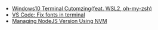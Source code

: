 
* [Windows10 Terminal Cutomzing(feat. WSL2, oh-my-zsh)](https://mong9data.tistory.com/113)
* [VS Code: Fix fonts in terminal](https://medium.com/@hippojs.guo/vs-code-fix-fonts-in-terminal-761cc821ef41)
* [Managing NodeJS Version Using NVM](https://velog.io/@mayinjanuary/NVM-%EC%9D%B4%EB%9E%80-%EB%85%B8%EB%93%9CNode.js-%EB%B2%84%EC%A0%84-%EA%B4%80%EB%A6%AC%ED%95%98%EB%8A%94-%EB%B2%95)